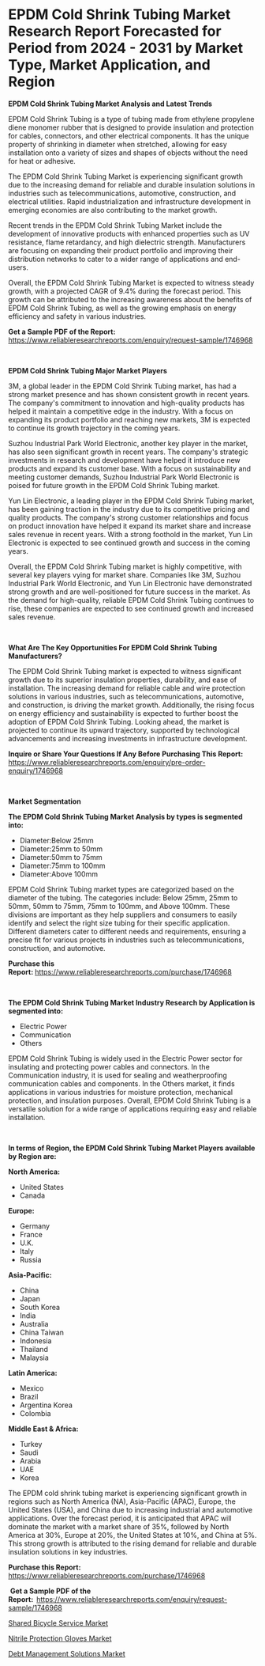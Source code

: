 <p><h1>EPDM Cold Shrink Tubing Market Research Report Forecasted for Period from 2024 -  2031 by Market Type, Market Application, and Region</h1></p><p><strong>EPDM Cold Shrink Tubing Market Analysis and Latest Trends</strong></p>
<p><p>EPDM Cold Shrink Tubing is a type of tubing made from ethylene propylene diene monomer rubber that is designed to provide insulation and protection for cables, connectors, and other electrical components. It has the unique property of shrinking in diameter when stretched, allowing for easy installation onto a variety of sizes and shapes of objects without the need for heat or adhesive.</p><p>The EPDM Cold Shrink Tubing Market is experiencing significant growth due to the increasing demand for reliable and durable insulation solutions in industries such as telecommunications, automotive, construction, and electrical utilities. Rapid industrialization and infrastructure development in emerging economies are also contributing to the market growth.</p><p>Recent trends in the EPDM Cold Shrink Tubing Market include the development of innovative products with enhanced properties such as UV resistance, flame retardancy, and high dielectric strength. Manufacturers are focusing on expanding their product portfolio and improving their distribution networks to cater to a wider range of applications and end-users.</p><p>Overall, the EPDM Cold Shrink Tubing Market is expected to witness steady growth, with a projected CAGR of 9.4% during the forecast period. This growth can be attributed to the increasing awareness about the benefits of EPDM Cold Shrink Tubing, as well as the growing emphasis on energy efficiency and safety in various industries.</p></p>
<p><strong>Get a Sample PDF of the Report:&nbsp;</strong> <a href="https://www.reliableresearchreports.com/enquiry/request-sample/1746968">https://www.reliableresearchreports.com/enquiry/request-sample/1746968</a></p>
<p>&nbsp;</p>
<p><strong>EPDM Cold Shrink Tubing Major Market Players</strong></p>
<p><p>3M, a global leader in the EPDM Cold Shrink Tubing market, has had a strong market presence and has shown consistent growth in recent years. The company's commitment to innovation and high-quality products has helped it maintain a competitive edge in the industry. With a focus on expanding its product portfolio and reaching new markets, 3M is expected to continue its growth trajectory in the coming years.</p><p>Suzhou Industrial Park World Electronic, another key player in the market, has also seen significant growth in recent years. The company's strategic investments in research and development have helped it introduce new products and expand its customer base. With a focus on sustainability and meeting customer demands, Suzhou Industrial Park World Electronic is poised for future growth in the EPDM Cold Shrink Tubing market.</p><p>Yun Lin Electronic, a leading player in the EPDM Cold Shrink Tubing market, has been gaining traction in the industry due to its competitive pricing and quality products. The company's strong customer relationships and focus on product innovation have helped it expand its market share and increase sales revenue in recent years. With a strong foothold in the market, Yun Lin Electronic is expected to see continued growth and success in the coming years.</p><p>Overall, the EPDM Cold Shrink Tubing market is highly competitive, with several key players vying for market share. Companies like 3M, Suzhou Industrial Park World Electronic, and Yun Lin Electronic have demonstrated strong growth and are well-positioned for future success in the market. As the demand for high-quality, reliable EPDM Cold Shrink Tubing continues to rise, these companies are expected to see continued growth and increased sales revenue.</p></p>
<p>&nbsp;</p>
<p><strong>What Are The Key Opportunities For EPDM Cold Shrink Tubing Manufacturers?</strong></p>
<p><p>The EPDM Cold Shrink Tubing market is expected to witness significant growth due to its superior insulation properties, durability, and ease of installation. The increasing demand for reliable cable and wire protection solutions in various industries, such as telecommunications, automotive, and construction, is driving the market growth. Additionally, the rising focus on energy efficiency and sustainability is expected to further boost the adoption of EPDM Cold Shrink Tubing. Looking ahead, the market is projected to continue its upward trajectory, supported by technological advancements and increasing investments in infrastructure development.</p></p>
<p><strong>Inquire or Share Your Questions If Any Before Purchasing This Report:</strong> <a href="https://www.reliableresearchreports.com/enquiry/pre-order-enquiry/1746968">https://www.reliableresearchreports.com/enquiry/pre-order-enquiry/1746968</a></p>
<p>&nbsp;</p>
<p><strong>Market Segmentation</strong></p>
<p><strong>The EPDM Cold Shrink Tubing Market Analysis by types is segmented into:</strong></p>
<p><ul><li>Diameter:Below 25mm</li><li>Diameter:25mm to 50mm</li><li>Diameter:50mm to 75mm</li><li>Diameter:75mm to 100mm</li><li>Diameter:Above 100mm</li></ul></p>
<p><p>EPDM Cold Shrink Tubing market types are categorized based on the diameter of the tubing. The categories include: Below 25mm, 25mm to 50mm, 50mm to 75mm, 75mm to 100mm, and Above 100mm. These divisions are important as they help suppliers and consumers to easily identify and select the right size tubing for their specific application. Different diameters cater to different needs and requirements, ensuring a precise fit for various projects in industries such as telecommunications, construction, and automotive.</p></p>
<p><strong>Purchase this Report:&nbsp;</strong><a href="https://www.reliableresearchreports.com/purchase/1746968">https://www.reliableresearchreports.com/purchase/1746968</a></p>
<p>&nbsp;</p>
<p><strong>The EPDM Cold Shrink Tubing Market Industry Research by Application is segmented into:</strong></p>
<p><ul><li>Electric Power</li><li>Communication</li><li>Others</li></ul></p>
<p><p>EPDM Cold Shrink Tubing is widely used in the Electric Power sector for insulating and protecting power cables and connectors. In the Communication industry, it is used for sealing and weatherproofing communication cables and components. In the Others market, it finds applications in various industries for moisture protection, mechanical protection, and insulation purposes. Overall, EPDM Cold Shrink Tubing is a versatile solution for a wide range of applications requiring easy and reliable installation.</p></p>
<p>&nbsp;</p>
<p><strong>In terms of Region, the EPDM Cold Shrink Tubing Market Players available by Region are:</strong></p>
<p>
    <p> <strong> North America: </strong>
        <ul>
            <li>United States</li>
            <li>Canada</li>
        </ul>
        </p> 
    <p> <strong> Europe: </strong>
        <ul>
            <li>Germany</li>
            <li>France</li>
            <li>U.K.</li>
            <li>Italy</li>
            <li>Russia</li>
        </ul>
        </p> 
    <p> <strong> Asia-Pacific: </strong>
        <ul>
            <li>China</li>
            <li>Japan</li>
            <li>South Korea</li>
            <li>India</li>
            <li>Australia</li>
            <li>China Taiwan</li>
            <li>Indonesia</li>
            <li>Thailand</li>
            <li>Malaysia</li>
        </ul>
        </p> 
    <p> <strong> Latin America: </strong>
        <ul>
            <li>Mexico</li>
            <li>Brazil</li>
            <li>Argentina Korea</li>
            <li>Colombia</li>
        </ul>
        </p> 
    <p> <strong> Middle East & Africa: </strong>
        <ul>
            <li>Turkey</li>
            <li>Saudi</li>
            <li>Arabia</li>
            <li>UAE</li>
            <li>Korea</li>
        </ul>
    </p>
    </p>
<p><p>The EPDM cold shrink tubing market is experiencing significant growth in regions such as North America (NA), Asia-Pacific (APAC), Europe, the United States (USA), and China due to increasing industrial and automotive applications. Over the forecast period, it is anticipated that APAC will dominate the market with a market share of 35%, followed by North America at 30%, Europe at 20%, the United States at 10%, and China at 5%. This strong growth is attributed to the rising demand for reliable and durable insulation solutions in key industries.</p></p>
<p><strong>Purchase this Report: </strong><a href="https://www.reliableresearchreports.com/purchase/1746968">https://www.reliableresearchreports.com/purchase/1746968</a></p>
<p>&nbsp;<strong>Get a Sample PDF of the Report:&nbsp;&nbsp;</strong><a href="https://www.reliableresearchreports.com/enquiry/request-sample/1746968">https://www.reliableresearchreports.com/enquiry/request-sample/1746968</a></p>
<p><strong></strong></p>
<p><p><a href="https://view.publitas.com/reportprime-1/shared-bicycle-service-market-size-share-trends-analysis-report-by-material-by-type-by-end-user-by-region-and-segment-forecasts-2023-2030/">Shared Bicycle Service Market</a></p><p><a href="https://view.publitas.com/reportprime-1/nitrile-protection-gloves-market-research-report-reveals-the-latest-trends-and-opportunities-of-this-market-for-period-from-2023-2030/">Nitrile Protection Gloves Market</a></p><p><a href="https://view.publitas.com/reportprime-1/debt-management-solutions-market-furnish-information-about-market-size-market-share-market-dynamics-and-projections-spanning-from-2023-to-2030/">Debt Management Solutions Market</a></p></p>
